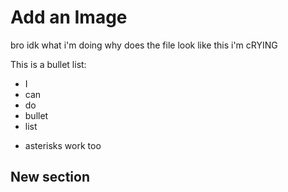 # Add an Image

bro idk what i'm doing why does the file look like this i'm cRYING

This is a bullet list:

- I 
- can
- do
- bullet
- list
* asterisks work too

## New section